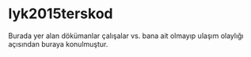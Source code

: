 # lyk2015terskod
Burada yer alan dökümanlar çalışalar vs. bana ait olmayıp ulaşım olaylığı açısından buraya konulmuştur.
